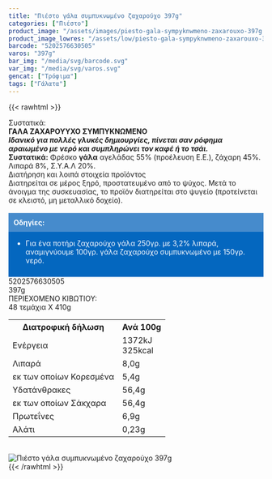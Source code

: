 ```yaml
---
title: "Πιέστο γάλα συμπυκνωμένο ζαχαρούχο 397g"
categories: ["Πιέστο"]
product_image: "/assets/images/piesto-gala-sympyknwmeno-zaxarouxo-397g.jpg"
product_image_lowres: "/assets/low/piesto-gala-sympyknwmeno-zaxarouxo-397g.jpg"
barcode: "5202576630505"
varos: "397g"
bar_img: "/media/svg/barcode.svg"
var_img: "/media/svg/varos.svg"
gencat: ["Τρόφιμα"]
tags: ["Γάλατα"]
---
```

{{< rawhtml >}}

<div class="sload400"><div class="product"><div id="sistatika">Συστατικά:</div><div class="alltext"><strong>ΓΑΛΑ ΖΑΧΑΡΟΥΥΧΟ ΣΥΜΠΥΚΝΩΜΕΝΟ</strong><br><em><strong>Ιδανικό για πολλές γλυκές δημιουργίες, πίνεται σαν ρόφημα αραιωμένο με νερό και συμπληρώνει τον καφέ ή το τσάι.</strong></em><br><strong>Συστατικά:</strong> Φρέσκο <strong>γάλα</strong> αγελάδας 55% (προέλευση Ε.Ε.), ζάχαρη 45%. Λιπαρά 8%, Σ.Υ.Α.Λ 20%.</div><div id="loipa">Διατήρηση και λοιπά στοιχεία προϊόντος</div><div class="alltext">Διατηρείται σε μέρος ξηρό, προστατευμένο από το ψύχος. Μετά το άνοιγμα της συσκευασίας, το προϊόν διατηρείται στο ψυγείο (προτείνεται σε κλειστό, μη μεταλλικό δοχείο).<br><br><div style="background:#0467bf;padding:10px;margin:0"><div style="color:#fff;background:#468bcc;padding:10px;margin:-10px -10px 10px -10px"><strong>Οδηγίες:</strong></div><ul style="color:#fff"><li>Για ένα ποτήρι ζαχαρούχο γάλα 250γρ. με 3,2% λιπαρά, αναμιγνύουμε 100γρ. γάλα ζαχαρούχο συμπυκνωμένο με 150γρ. νερό.</li></ul></div></div><div id="barcode"><div id="barimage1"></div><span id="bartext">5202576630505</span></div><div id="varos"><div id="varosimage1"></div><span id="varostext">397g</span></div><div id="kivotio">ΠΕΡΙΕΧΟΜΕΝΟ ΚΙΒΩΤΙΟΥ:<br>48 τεμάχια Χ 410g</div><div class="tabout"><table id="diatable"><tbody><tr><th>Διατροφική δήλωση</th><th>Ανά 100g</th></tr><tr><td class="texr2">Ενέργεια</td><td class="texr">1372kJ<br>325kcal</td></tr><tr><td class="texr2">Λιπαρά</td><td class="texr">8,0g</td></tr><tr><td class="gray">εκ των οποίων Κορεσµένα</td><td class="gray2">5,4g</td></tr><tr><td class="texr2">Yδατάνθρακες</td><td class="texr">56,4g</td></tr><tr><td class="gray">εκ των οποίων Σάκχαρα</td><td class="gray2">56,4g</td></tr><tr><td class="texr2">Πρωτεΐνες</td><td class="texr">6,9g</td></tr><tr><td class="texr2">Αλάτι</td><td class="texr">0,23g</td></tr></tbody></table></div><br><div class="pimg"><img alt="Πιέστο γάλα συμπυκνωμένο ζαχαρούχο 397g" title="Πιέστο γάλα συμπυκνωμένο ζαχαρούχο 397g" src="/assets/images/piesto-gala-sympyknwmeno-zaxarouxo-397g.jpg"></div></div></div>
{{< /rawhtml >}}


